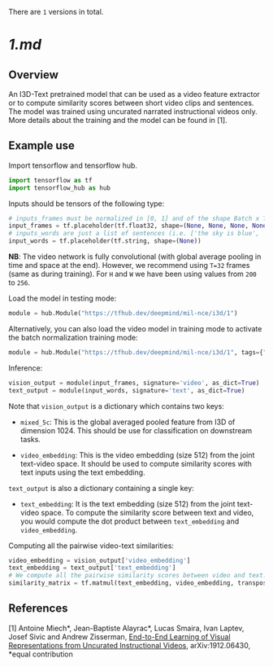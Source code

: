 There are `1` versions in total.

# _1.md_
## Overview

An I3D-Text pretrained model that can be used as a video feature extractor or to
compute similarity scores between short video clips and sentences. The model was
trained using uncurated narrated instructional videos only. More details about
the training and the model can be found in [1].

## Example use

Import tensorflow and tensorflow hub.

```python
import tensorflow as tf
import tensorflow_hub as hub
```

Inputs should be tensors of the following type:

```python
# inputs_frames must be normalized in [0, 1] and of the shape Batch x T x H x W x 3
input_frames = tf.placeholder(tf.float32, shape=(None, None, None, None, 3))
# inputs_words are just a list of sentences (i.e. ['the sky is blue', 'someone cutting an apple'])
input_words = tf.placeholder(tf.string, shape=(None))
```

**NB**: The video network is fully convolutional (with global average pooling in
time and space at the end). However, we recommend using `T=32` frames (same as
during training). For `H` and `W` we have been using values from `200` to `256`.

Load the model in testing mode:

```python
module = hub.Module("https://tfhub.dev/deepmind/mil-nce/i3d/1")
```

Alternatively, you can also load the video model in training mode to activate
the batch normalization training mode:

```python
module = hub.Module("https://tfhub.dev/deepmind/mil-nce/i3d/1", tags={"train"})
```

Inference:

```python
vision_output = module(input_frames, signature='video', as_dict=True)
text_output = module(input_words, signature='text', as_dict=True)
```

Note that `vision_output` is a dictionary which contains two keys:

*   `mixed_5c`: This is the global averaged pooled feature from I3D of
    dimension 1024. This should be use for classification on downstream tasks.

*   `video_embedding`: This is the video embedding (size 512) from the joint
    text-video space. It should be used to compute similarity scores with text
    inputs using the text embedding.

`text_output` is also a dictionary containing a single key:

*   `text_embedding`: It is the text embedding (size 512) from the joint
    text-video space. To compute the similarity score between text and video,
    you would compute the dot product between `text_embedding` and
    `video_embedding`.

Computing all the pairwise video-text similarities:

```python
video_embedding = vision_output['video_embedding']
text_embedding = text_output['text_embedding']
# We compute all the pairwise similarity scores between video and text.
similarity_matrix = tf.matmul(text_embedding, video_embedding, transpose_b=True)
```

## References

[1] Antoine Miech\*, Jean-Baptiste Alayrac\*, Lucas Smaira, Ivan Laptev, Josef
Sivic and Andrew Zisserman, [End-to-End Learning of Visual Representations from
Uncurated Instructional Videos](https://arxiv.org/abs/1912.06430),
arXiv:1912.06430, \*equal contribution